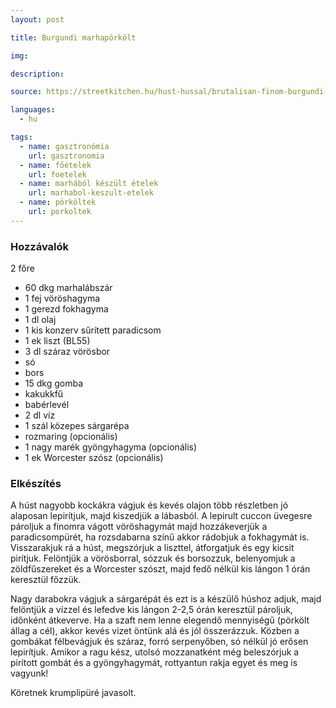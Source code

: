 ```yaml
---
layout: post

title: Burgundi marhapörkölt

img:

description:

source: https://streetkitchen.hu/hust-hussal/brutalisan-finom-burgundi-marharagu

languages:
  - hu

tags:
  - name: gasztronómia
    url: gasztronomia
  - name: főételek
    url: foetelek
  - name: marhából készült ételek
    url: marhabol-keszult-etelek
  - name: pörköltek
    url: porkoltek
---
```


### Hozzávalók
2 főre

 - 60 dkg marhalábszár
 - 1 fej vöröshagyma
 - 1 gerezd fokhagyma
 - 1 dl olaj
 - 1 kis konzerv sűrített paradicsom
 - 1 ek liszt (BL55)
 - 3 dl száraz vörösbor
 - só
 - bors
 - 15 dkg gomba
 - kakukkfű
 - babérlevél
 - 2 dl víz
 - 1 szál közepes sárgarépa
 - rozmaring (opcionális)
 - 1 nagy marék gyöngyhagyma (opcionális)
 - 1 ek Worcester szósz (opcionális)


### Elkészítés
A húst nagyobb kockákra vágjuk és kevés olajon több részletben jó alaposan
 lepirítjuk, majd kiszedjük a lábasból. A lepirult cuccon üvegesre pároljuk a
 finomra vágott vöröshagymát majd hozzákeverjük a paradicsompürét, ha
 rozsdabarna színű akkor rádobjuk a fokhagymát is. Visszarakjuk rá a húst,
 megszórjuk a liszttel, átforgatjuk és egy kicsit pirítjuk. Felöntjük a
 vörösborral, sózzuk és borsozzuk, belenyomjuk a zöldfűszereket és a Worcester
 szószt, majd fedő nélkül kis lángon 1 órán keresztül főzzük.

Nagy darabokra vágjuk a sárgarépát és ezt is a készülő húshoz adjuk, majd
 felöntjük a vízzel és lefedve kis lángon 2-2,5 órán keresztül pároljuk,
 időnként átkeverve. Ha a szaft nem lenne elegendő mennyiségű (pörkölt állag a
 cél), akkor kevés vizet öntünk alá és jól összerázzuk. Közben a gombákat
 félbevágjuk és száraz, forró serpenyőben, só nélkül jó erősen lepirítjuk.
 Amikor a ragu kész, utolsó mozzanatként még beleszórjuk a pirított gombát és a
 gyöngyhagymát, rottyantun rakja egyet és meg is vagyunk!

Köretnek krumplipüré javasolt.
